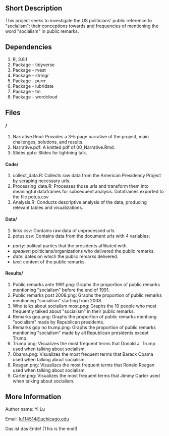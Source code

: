 ## Short Description

This project seeks to investigate the US politicians' public reference to "socialism": their conceptions towards and frequencies of mentioning the word "socialism" in public remarks.

## Dependencies

1. R, 3.6.1
2. Package - tidyverse
3. Package - rvest
4. Package - stringr
5. Package - purrr
6. Package - lubridate
7. Package - tm
8. Package - wordcloud

## Files 

#### /
1. Narrative.Rmd: Provides a 3-5 page narrative of the project, main challenges, solutions, and results.
2. Narrative.pdf: A knitted pdf of 00_Narrative.Rmd.
3. Slides.pptx: Slides for lightning talk.

#### Code/
1. collect_data.R: Collects raw data from the American Presidency Project by scraping necessary urls.
2. Processing_data.R: Processes those urls and transform them into meaningful dataframes for subsequent analysis. Dataframes exported to the file potus.csv
3. Analysis.R: Conducts descriptive analysis of the data, producing relevant tables and visualizations.

#### Data/
1. links.csv: Contains raw data of unprocessed urls.
2. potus.csv: Contains data from the document urls with 4 variables:
- *party*: politcal parties that the presidents affiliated with.
- *speaker*: politicians/organizations who delivered the public remarks.
- *date*: dates on which the public remarks delivered.
- *text*: content of the public remarks.

#### Results/
1. Public remarks ante 1991.png: Graphs the proportion of public remarks mentioning "socialism" before the end of 1991.
2. Public remarks post 2008.png: Graphs the proportion of public remarks mentioning "socialism" starting from 2008.
3. Who talks about socialism most.png: Graphs the 10 people who most frequently talked about "socialism" in their public remarks. 
4. Remarks gop.png: Graphs the proportion of public remarks mentiong "socialism" made by Republican presidents.
5. Remarks gop no trump.png: Graphs the proportion of public remarks mentioning "socialism" made by all Republican presidents except Trump.
6. Trump.png: Visualizes the most frequent terms that Donald J. Trump used when talking about socialism.
7. Obama.png: Visualizes the most frequent terms that Barack Obama used when talking about socialism.
8. Reagan.png: Visualizes the most frequent terms that Ronald Reagan used when talking about socialism.
9. Carter.png: Visualizes the most frequent terms that Jimmy Carter used when talking about socialism.

## More Information

Author name: Yi Lu

Email: lu114514@uchicago.edu

Das ist das Ende! (This is the end!)

